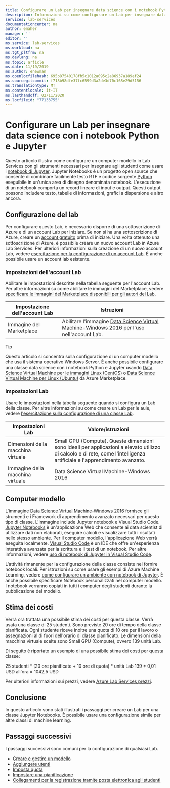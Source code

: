 ```yaml
---
title: Configurare un Lab per insegnare data science con i notebook Python e Jupyter | Microsoft Docs
description: Informazioni su come configurare un Lab per insegnare data science uso di Python e Jupyter notebook.
services: lab-services
documentationcenter: na
author: emaher
manager: ''
editor: ''
ms.service: lab-services
ms.workload: na
ms.tgt_pltfrm: na
ms.devlang: na
ms.topic: article
ms.date: 11/19/2019
ms.author: enewman
ms.openlocfilehash: 695b87540178fb5c1012a095c2a86937a189ef24
ms.sourcegitcommit: f718b98dfe37fc6599d3a2de3d70c168e29d5156
ms.translationtype: MT
ms.contentlocale: it-IT
ms.lasthandoff: 02/11/2020
ms.locfileid: "77133755"
---
```

# <a name="set-up-a-lab-to-teach-data-science-with-python-and-jupyter-notebooks"></a>Configurare un Lab per insegnare data science con i notebook Python e Jupyter

Questo articolo illustra come configurare un computer modello in Lab Services con gli strumenti necessari per insegnare agli studenti come usare i [notebook di Jupyter](http://jupyter-notebook.readthedocs.io).  Jupyter Notebooks è un progetto open source che consente di combinare facilmente testo RTF e codice sorgente [Python](https://www.python.org/) eseguibile in un'unica area di disegno denominata notebook.  L'esecuzione di un notebook comporta un record lineare di input e output.  Questi output possono includere testo, tabelle di informazioni, grafici a dispersione e altro ancora.

## <a name="lab-configuration"></a>Configurazione del lab

Per configurare questo Lab, è necessario disporre di una sottoscrizione di Azure e di un account Lab per iniziare. Se non si ha una sottoscrizione di Azure, creare un [account gratuito](https://azure.microsoft.com/free/) prima di iniziare. Una volta ottenuto una sottoscrizione di Azure, è possibile creare un nuovo account Lab in Azure Lab Services. Per ulteriori informazioni sulla creazione di un nuovo account Lab, vedere [esercitazione per la configurazione di un account Lab](tutorial-setup-lab-account.md).  È anche possibile usare un account lab esistente.

### <a name="lab-account-settings"></a>Impostazioni dell'account Lab

Abilitare le impostazioni descritte nella tabella seguente per l'account Lab. Per altre informazioni su come abilitare le immagini del Marketplace, vedere [specificare le immagini del Marketplace disponibili per gli autori del Lab](how-to-configure-lab-accounts.md#specify-marketplace-images-available-to-lab-creators).

| Impostazione dell'account Lab | Istruzioni |
| ------------------- | ------------ |
| Immagine del Marketplace | Abilitare l'immagine [Data Science Virtual Machine-Windows 2016](https://azuremarketplace.microsoft.com/marketplace/apps/microsoft-dsvm.dsvm-windows) per l'uso nell'account Lab. |

>[!TIP]
>Questo articolo si concentra sulla configurazione di un computer modello che usa il sistema operativo Windows Server.  È anche possibile configurare una classe data science con i notebook Python e Jupyter usando [Data Science Virtual Machine per le immagini Linux (CentOS)](https://azuremarketplace.microsoft.com/marketplace/apps/microsoft-ads.linux-data-science-vm) o [Data Science Virtual Machine per Linux (Ubuntu)](https://azuremarketplace.microsoft.com/marketplace/apps/microsoft-dsvm.linux-data-science-vm-ubuntu) da Azure Marketplace.

### <a name="lab-settings"></a>Impostazioni Lab

Usare le impostazioni nella tabella seguente quando si configura un Lab della classe.  Per altre informazioni su come creare un Lab per le aule, vedere [l'esercitazione sulla configurazione di una classe Lab](tutorial-setup-classroom-lab.md).

| Impostazioni Lab | Valore/istruzioni |
| ------------ | ------------------ |
|Dimensioni della macchina virtuale| Small GPU (Compute). Queste dimensioni sono ideali per applicazioni a elevato utilizzo di calcolo e di rete, come l'intelligenza artificiale e l'apprendimento avanzato. |
|Immagine della macchina virtuale| Data Science Virtual Machine-Windows 2016|

## <a name="template-machine"></a>Computer modello

L'immagine [Data Science Virtual Machine-Windows 2016](https://azuremarketplace.microsoft.com/marketplace/apps/microsoft-dsvm.dsvm-windows) fornisce gli strumenti e i Framework di apprendimento avanzato necessari per questo tipo di classe.  L'immagine include Jupyter notebook e Visual Studio Code.  [Jupyter Notebooks](http://jupyter-notebook.readthedocs.io) è un'applicazione Web che consente ai data scientist di utilizzare dati non elaborati, eseguire calcoli e visualizzare tutti i risultati nello stesso ambiente.  Per il computer modello, l'applicazione Web verrà eseguita localmente.  [Visual Studio Code](https://code.visualstudio.com/) è un IDE che offre un'esperienza interattiva avanzata per la scrittura e il test di un notebook.  Per altre informazioni, vedere [uso di notebook di Jupyter in Visual Studio Code](https://code.visualstudio.com/docs/python/jupyter-support).

L'attività rimanente per la configurazione della classe consiste nel fornire notebook locali.  Per istruzioni su come usare gli esempi di Azure Machine Learning, vedere [come configurare un ambiente con notebook di Jupyter](../../machine-learning/how-to-configure-environment.md#jupyter).  È anche possibile specificare Notebook personalizzati nel computer modello.  I notebook verranno copiati in tutti i computer degli studenti durante la pubblicazione del modello.

## <a name="cost-estimate"></a>Stima dei costi

Verrà ora trattata una possibile stima dei costi per questa classe.  Verrà usata una classe di 25 studenti.  Sono previste 20 ore di tempo della classe pianificata.  Ogni studente riceve inoltre una quota di 10 ore per il lavoro o assegnazioni al di fuori dell'orario di classe pianificato.  Le dimensioni della macchina virtuale scelte sono Small GPU (Compute), ovvero 139 unità Lab.

Di seguito è riportato un esempio di una possibile stima dei costi per questa classe:

25 studenti \* (20 ore pianificate + 10 ore di quota) \* unità Lab 139 \* 0,01 USD all'ora = 1042,5 USD

Per ulteriori informazioni sui prezzi, vedere [Azure Lab Services prezzi](https://azure.microsoft.com/pricing/details/lab-services/).

## <a name="conclusion"></a>Conclusione

In questo articolo sono stati illustrati i passaggi per creare un Lab per una classe Jupyter Notebooks. È possibile usare una configurazione simile per altre classi di machine learning.

## <a name="next-steps"></a>Passaggi successivi

I passaggi successivi sono comuni per la configurazione di qualsiasi Lab.

- [Creare e gestire un modello](how-to-create-manage-template.md)
- [Aggiungere utenti](tutorial-setup-classroom-lab.md#add-users-to-the-lab)
- [Imposta quota](how-to-configure-student-usage.md#set-quotas-for-users)
- [Impostare una pianificazione](tutorial-setup-classroom-lab.md#set-a-schedule-for-the-lab)
- [Collegamenti per la registrazione tramite posta elettronica agli studenti](how-to-configure-student-usage.md#send-invitations-to-users)
